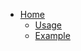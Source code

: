 - [Home](xref://index.md)
  - [Usage](xref://1-instructions/1-usage.md)
  - [Example](xref://example:1-example.md)
